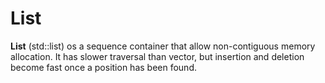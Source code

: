# List
**List** (std::list) os a sequence container that allow non-contiguous memory allocation.
It has slower traversal than vector, but insertion and deletion become fast once a position has
been found.
